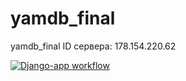 # yamdb_final
yamdb_final
ID сервера: 178.154.220.62

[![Django-app workflow](https://github.com/Kirill2434/yamdb_final/actions/workflows/yamdb_workflow.yml/badge.svg)](https://github.com/Kirill2434/yamdb_final/actions/workflows/yamdb_workflow.yml)